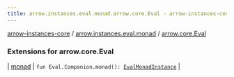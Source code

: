 ```yaml
---
title: arrow.instances.eval.monad.arrow.core.Eval - arrow-instances-core
---
```


[arrow-instances-core](../../index.html) / [arrow.instances.eval.monad](../index.html) / [arrow.core.Eval](./index.html)

### Extensions for arrow.core.Eval

| [monad](monad.html) | `fun Eval.Companion.monad(): `[`EvalMonadInstance`](../../arrow.instances/-eval-monad-instance/index.html) |

